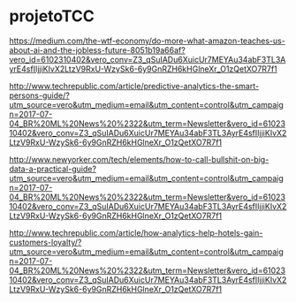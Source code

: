 # projetoTCC


https://medium.com/the-wtf-economy/do-more-what-amazon-teaches-us-about-ai-and-the-jobless-future-8051b19a66af?vero_id=6102310402&vero_conv=Z3_qSuIADu6XuicUr7MEYAu34abF3TL3AyrE4sfIIjjiKIvX2LtzV9RxU-WzySk6-6y9GnRZH6kHGlneXr_O1zQetXO7R7f1

http://www.techrepublic.com/article/predictive-analytics-the-smart-persons-guide/?utm_source=vero&utm_medium=email&utm_content=control&utm_campaign=2017-07-04_BR%20ML%20News%20%2322&utm_term=Newsletter&vero_id=6102310402&vero_conv=Z3_qSuIADu6XuicUr7MEYAu34abF3TL3AyrE4sfIIjjiKIvX2LtzV9RxU-WzySk6-6y9GnRZH6kHGlneXr_O1zQetXO7R7f1

http://www.newyorker.com/tech/elements/how-to-call-bullshit-on-big-data-a-practical-guide?utm_source=vero&utm_medium=email&utm_content=control&utm_campaign=2017-07-04_BR%20ML%20News%20%2322&utm_term=Newsletter&vero_id=6102310402&vero_conv=Z3_qSuIADu6XuicUr7MEYAu34abF3TL3AyrE4sfIIjjiKIvX2LtzV9RxU-WzySk6-6y9GnRZH6kHGlneXr_O1zQetXO7R7f1

http://www.techrepublic.com/article/how-analytics-help-hotels-gain-customers-loyalty/?utm_source=vero&utm_medium=email&utm_content=control&utm_campaign=2017-07-04_BR%20ML%20News%20%2322&utm_term=Newsletter&vero_id=6102310402&vero_conv=Z3_qSuIADu6XuicUr7MEYAu34abF3TL3AyrE4sfIIjjiKIvX2LtzV9RxU-WzySk6-6y9GnRZH6kHGlneXr_O1zQetXO7R7f1
